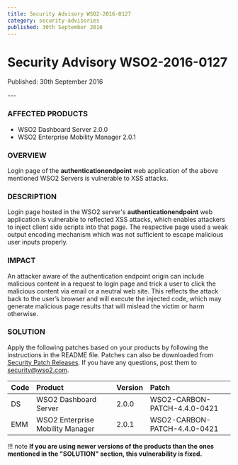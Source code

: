 ```yaml
---
title: Security Advisory WSO2-2016-0127
category: security-advisories
published: 30th September 2016
---
```


# Security Advisory WSO2-2016-0127

<p class="doc-version">Published: 30th September 2016</p>
---

### AFFECTED PRODUCTS
* WSO2 Dashboard Server 2.0.0
* WSO2 Enterprise Mobility Manager 2.0.1


### OVERVIEW
Login page of the **authenticationendpoint** web application of the above mentioned WSO2 Servers is vulnerable to XSS attacks.


### DESCRIPTION
Login page hosted in the WSO2 server's **authenticationendpoint** web application is vulnerable to reflected XSS attacks, which enables attackers to inject client side scripts into that page. The respective page used a weak output encoding mechanism which was not sufficient to escape malicious user inputs properly.


### IMPACT
An attacker aware of the authentication endpoint origin can include malicious content in a request to login page and trick a user to click the malicious content via email or a neutral web site. This reflects the attack back to the user’s browser and will execute the injected code, which may generate malicious page results that will mislead the victim or harm otherwise.


### SOLUTION
Apply the following patches based on your products by following the instructions in the README file. Patches can also be downloaded from [Security Patch Releases](http://wso2.com/security-patch-releases/). If you have any questions, post them to <security@wso2.com>.


| **Code** | **Product** | **Version** | **Patch** | 
| :--- | :------ | :------ | :---- |
| DS | WSO2 Dashboard Server | 2.0.0 | WSO2-CARBON-PATCH-4.4.0-0421 |
| EMM | WSO2 Enterprise Mobility Manager | 2.0.1 | WSO2-CARBON-PATCH-4.4.0-0421 |


!!! note
    **If you are using newer versions of the products than the ones mentioned in the "SOLUTION" section, this vulnerability is fixed.**
